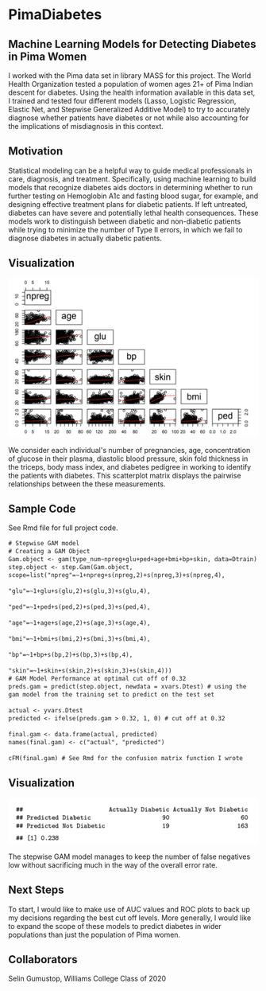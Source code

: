 # PimaDiabetes

## Machine Learning Models for Detecting Diabetes in Pima Women

I worked with the Pima data set in library MASS for this project. The World Health Organization tested a population of women ages 21+ of Pima Indian descent for diabetes. Using the health information available in this data set, I trained and tested four different models (Lasso, Logistic Regression, Elastic Net, and Stepwise Generalized Additive Model) to try to accurately diagnose whether patients have diabetes or not while also accounting for the implications of misdiagnosis in this context.

## Motivation
Statistical modeling can be a helpful way to guide medical professionals in care, diagnosis, and treatment. Specifically, using machine learning to build models that recognize diabetes aids doctors in determining whether to run further testing on Hemoglobin A1c and fasting blood sugar, for example, and designing effective treatment plans for diabetic patients. If left untreated, diabetes can have severe and potentially lethal health consequences. These models work to distinguish between diabetic and non-diabetic patients while trying to minimize the number of Type II errors, in which we fail to diagnose diabetes in actually diabetic patients.

## Visualization
![Scatterplot matrix to examine the pairwise relationships between the predictor variables](Pima.Images/PimaScatter.png)

We consider each individual's number of pregnancies, age, concentration of glucose in their plasma, diastolic blood pressure, skin fold thickness in the triceps, body mass index, and diabetes pedigree in working to identify the patients with diabetes. This scatterplot matrix displays the pairwise relationships between the these measurements.

## Sample Code
See Rmd file for full project code.

```
# Stepwise GAM model
# Creating a GAM Object
Gam.object <- gam(type_num~npreg+glu+ped+age+bmi+bp+skin, data=Dtrain) 
step.object <- step.Gam(Gam.object, scope=list("npreg"=~1+npreg+s(npreg,2)+s(npreg,3)+s(npreg,4),
                                               "glu"=~1+glu+s(glu,2)+s(glu,3)+s(glu,4),
                                               "ped"=~1+ped+s(ped,2)+s(ped,3)+s(ped,4),
                                               "age"=~1+age+s(age,2)+s(age,3)+s(age,4),
                                               "bmi"=~1+bmi+s(bmi,2)+s(bmi,3)+s(bmi,4),
                                               "bp"=~1+bp+s(bp,2)+s(bp,3)+s(bp,4),
                                               "skin"=~1+skin+s(skin,2)+s(skin,3)+s(skin,4)))
# GAM Model Performance at optimal cut off of 0.32
preds.gam = predict(step.object, newdata = xvars.Dtest) # using the gam model from the training set to predict on the test set

actual <- yvars.Dtest
predicted <- ifelse(preds.gam > 0.32, 1, 0) # cut off at 0.32 

final.gam <- data.frame(actual, predicted)
names(final.gam) <- c("actual", "predicted")

cFM(final.gam) # See Rmd for the confusion matrix function I wrote
```

## Visualization
![Confusion matrix for best stepwise GAM model](GAM.ConfusionMat.png)

The stepwise GAM model manages to keep the number of false negatives low without sacrificing much in the way of the overall error rate.

## Next Steps
To start, I would like to make use of AUC values and ROC plots to back up my decisions regarding the best cut off levels. More generally, I would like to expand the scope of these models to predict diabetes in wider populations than just the population of Pima women.

## Collaborators
Selin Gumustop, Williams College Class of 2020



